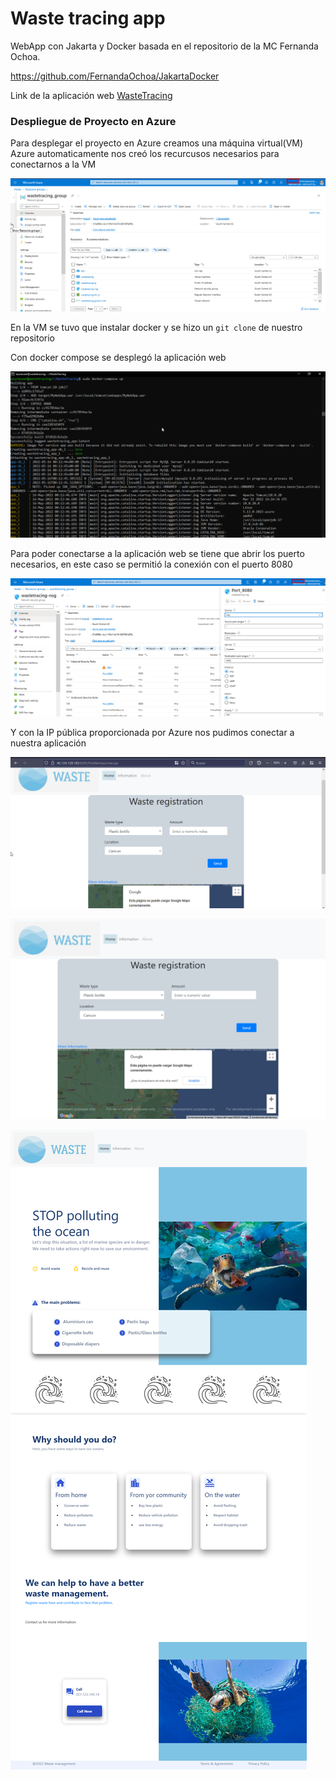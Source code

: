 # Waste tracing app

WebApp con Jakarta y Docker basada en el repositorio de la MC Fernanda Ochoa.

https://github.com/FernandaOchoa/JakartaDocker

Link de la aplicación web [WasteTracing](http://40.124.128.183:8080/MyWebApp/)

<h3>Despliegue de Proyecto en Azure</h3>

Para desplegar el proyecto en Azure creamos una máquina virtual(VM)
<br>
Azure automaticamente nos creó los recurcusos necesarios para conectarnos a la VM

![imagen](./azure/azure.png)

En la VM se tuvo que instalar docker y se hizo un ``` git clone ``` de nuestro repositorio

Con docker compose se desplegó la aplicación web

![imagen](./azure/docker%20azure.png)

Para poder conectarse a la aplicación web se tiene que abrir los puerto necesarios, en este caso se permitió la conexión con el puerto 8080

![imagen](./azure/puertos.png)

Y con la IP pública proporcionada por Azure nos pudimos conectar a nuestra aplicación

![imagen](./azure/pagina.png)

![imagen](./azure/despligue.png)

![imagen](./azure/despliegueinfo.png)

